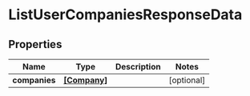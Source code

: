 # ListUserCompaniesResponseData

## Properties

Name | Type | Description | Notes
------------ | ------------- | ------------- | -------------
**companies** | [**[Company]**](Company.md) |  | [optional] 


